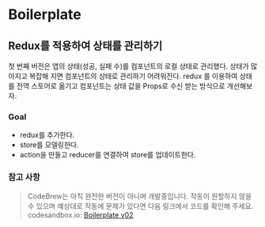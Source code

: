 # Boilerplate

## Redux를 적용하여 상태를 관리하기

첫 번째 버전은 앱의 상태(성공, 실패 수)를 컴포넌트의 로컬 상태로 관리했다.
상태가 많아지고 복잡해 지면 컴포넌트의 상태로 관리하기 어려워진다.
redux 를 이용하여 상태를 전역 스토어로 옮기고 컴포넌트는 상태 값을 Props로 수신 받는 방식으로 개선해보자.

### Goal

* redux를 추가한다.
* store를 모델링한다.
* action을 만들고 reducer를 연결하여 store를 업데이트한다.

### 참고 사항
> CodeBrew는 아직 완전한 버전이 아니며 개발중입니다.
> 작동이 원할하지 않을 수 있으며 예상대로 작동에 문제가 있다면 다음 링크에서 코드를 확인해 주세요.
> codesandbox.io: [Boilerplate v02](https://codesandbox.io/s/xlkmn0kpp4) 

